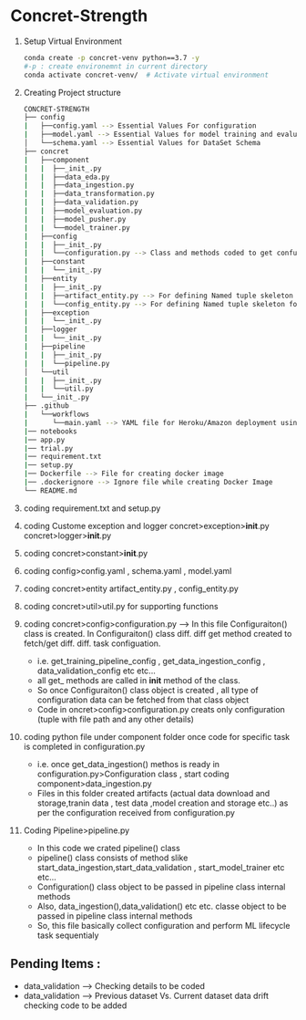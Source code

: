 # Concret-Strength

1. Setup Virtual Environment
   ```bash
   conda create -p concret-venv python==3.7 -y
   #-p : create environemnt in current directory
   conda activate concret-venv/  # Activate virtual environment
   ```

2. Creating Project structure
   ```bash
   CONCRET-STRENGTH
   ├── config
   |   ├──config.yaml --> Essential Values For configuration 
   |   ├──model.yaml --> Essential Values for model training and evaluation
   │   └──schema.yaml --> Essential Values for DataSet Schema
   ├── concret
   |   ├──component
   |   |  ├──_init_.py
   |   |  ├──data_eda.py
   |   |  ├──data_ingestion.py
   |   |  ├──data_transformation.py
   |   |  ├──data_validation.py
   |   |  ├──model_evaluation.py
   |   |  ├──model_pusher.py
   |   |  └──model_trainer.py
   |   ├──config
   |   |  ├──_init_.py
   |   |  └──configuration.py --> Class and methods coded to get confuguration data (returns configuration data(entity) having format defined in entity)
   |   ├──constant
   |   |  └──_init_.py
   |   ├──entity
   |   |  ├──_init_.py
   |   |  ├──artifact_entity.py --> For defining Named tuple skeleton for artifact related operation
   |   |  └──config_entity.py --> For defining Named tuple skeleton for configuration related operation
   |   ├──exception
   |   |  └──_init_.py
   |   ├──logger
   |   |  └──_init_.py
   |   ├──pipeline
   |   |  ├──_init_.py
   |   |  └──pipeline.py
   │   └──util
   |   |  ├──_init_.py
   |   |  └──util.py
   |   └──_init_.py
   ├── .github
   |   └──workflows
   |      └──main.yaml --> YAML file for Heroku/Amazon deployment using GitHub Action
   |── notebooks
   |── app.py
   |── trial.py
   |── requirement.txt
   |── setup.py
   |── Dockerfile --> File for creating docker image
   |── .dockerignore --> Ignore file while creating Docker Image
   └── README.md
   ```

3. coding requirement.txt and setup.py

4. coding Custome exception and logger
   concret>exception>__init__.py
   concret>logger>__init__.py

5. coding concret>constant>__init__.py

6. coding config>config.yaml , schema.yaml , model.yaml

7. coding concret>entity artifact_entity.py , config_entity.py

8. coding concret>util>util.py for supporting functions

9. coding concret>config>configuration.py --> In this file Configuraiton() class is created. In Configuraiton() class diff. diff get method created to fetch/get diff. diff. task configuation.
   - i.e. get_training_pipeline_config , get_data_ingestion_config , data_validation_config etc etc...
   - all get_ methods are called in __init__ method of the class.
   - So once Configuraiton() class object is created , all type of configuration data can be fetched from that class object
   - Code in oncret>config>configuration.py creats only configuration (tuple with file path and any other details)

10. coding python file under component folder once code for specific task is completed in configuration.py
      - i.e. once get_data_ingestion() methos is ready in configuration.py>Configuration class , start coding component>data_ingestion.py
      - Files in this folder created artifacts (actual data download and storage,tranin data , test data ,model creation and storage etc..) as per the configuration received from configuration.py

11. Coding Pipeline>pipeline.py
      - In this code we crated pipeline() class
      - pipeline() class consists of method slike start_data_ingestion,start_data_validation , start_model_trainer etc etc...
      - Configuration() class object to be passed in pipeline class internal methods
      - Also, data_ingestion(),data_validation() etc etc. classe object to be passed in pipeline class internal methods
      - So, this file basically collect configuration and perform ML lifecycle task sequentialy



## Pending Items :
- data_validation --> Checking details to be coded
- data_validation --> Previous dataset Vs. Current dataset data drift checking code to be added